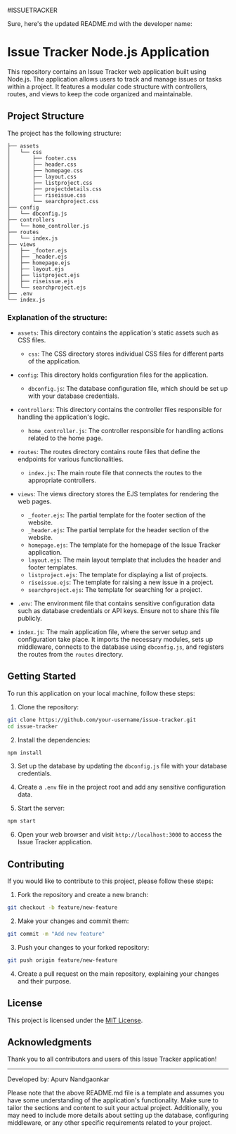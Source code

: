 #ISSUETRACKER

Sure, here's the updated README.md with the developer name:

# Issue Tracker Node.js Application

This repository contains an Issue Tracker web application built using Node.js. The application allows users to track and manage issues or tasks within a project. It features a modular code structure with controllers, routes, and views to keep the code organized and maintainable.

## Project Structure

The project has the following structure:

```
├── assets
│   └── css
│       ├── footer.css
│       ├── header.css
│       ├── homepage.css
│       ├── layout.css
│       ├── listproject.css
│       ├── projectdetails.css
│       ├── riseissue.css
│       └── searchproject.css
├── config
│   └── dbconfig.js
├── controllers
│   └── home_controller.js
├── routes
│   └── index.js
├── views
│   ├── _footer.ejs
│   ├── _header.ejs
│   ├── homepage.ejs
│   ├── layout.ejs
│   ├── listproject.ejs
│   ├── riseissue.ejs
│   └── searchproject.ejs
├── .env
└── index.js
```

### Explanation of the structure:

- `assets`: This directory contains the application's static assets such as CSS files.

  - `css`: The CSS directory stores individual CSS files for different parts of the application.

- `config`: This directory holds configuration files for the application.

  - `dbconfig.js`: The database configuration file, which should be set up with your database credentials.

- `controllers`: This directory contains the controller files responsible for handling the application's logic.

  - `home_controller.js`: The controller responsible for handling actions related to the home page.

- `routes`: The routes directory contains route files that define the endpoints for various functionalities.

  - `index.js`: The main route file that connects the routes to the appropriate controllers.

- `views`: The views directory stores the EJS templates for rendering the web pages.

  - `_footer.ejs`: The partial template for the footer section of the website.
  - `_header.ejs`: The partial template for the header section of the website.
  - `homepage.ejs`: The template for the homepage of the Issue Tracker application.
  - `layout.ejs`: The main layout template that includes the header and footer templates.
  - `listproject.ejs`: The template for displaying a list of projects.
  - `riseissue.ejs`: The template for raising a new issue in a project.
  - `searchproject.ejs`: The template for searching for a project.

- `.env`: The environment file that contains sensitive configuration data such as database credentials or API keys. Ensure not to share this file publicly.

- `index.js`: The main application file, where the server setup and configuration take place. It imports the necessary modules, sets up middleware, connects to the database using `dbconfig.js`, and registers the routes from the `routes` directory.

## Getting Started

To run this application on your local machine, follow these steps:

1. Clone the repository:

```bash
git clone https://github.com/your-username/issue-tracker.git
cd issue-tracker
```

2. Install the dependencies:

```bash
npm install
```

3. Set up the database by updating the `dbconfig.js` file with your database credentials.

4. Create a `.env` file in the project root and add any sensitive configuration data.

5. Start the server:

```bash
npm start
```

6. Open your web browser and visit `http://localhost:3000` to access the Issue Tracker application.

## Contributing

If you would like to contribute to this project, please follow these steps:

1. Fork the repository and create a new branch:

```bash
git checkout -b feature/new-feature
```

2. Make your changes and commit them:

```bash
git commit -m "Add new feature"
```

3. Push your changes to your forked repository:

```bash
git push origin feature/new-feature
```

4. Create a pull request on the main repository, explaining your changes and their purpose.

## License

This project is licensed under the [MIT License](LICENSE).

## Acknowledgments

Thank you to all contributors and users of this Issue Tracker application!

---

Developed by: Apurv Nandgaonkar

Please note that the above README.md file is a template and assumes you have some understanding of the application's functionality. Make sure to tailor the sections and content to suit your actual project. Additionally, you may need to include more details about setting up the database, configuring middleware, or any other specific requirements related to your project.